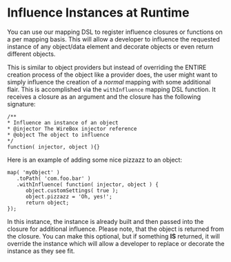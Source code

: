 # Influence Instances at Runtime

You can use our mapping DSL to register influence closures or functions on a per mapping basis. This will allow a developer to influence the requested instance of any object/data element and decorate objects or even return different objects.

This is similar to object providers but instead of overriding the ENTIRE creation process of the object like a provider does, the user might want to simply influence the creation of a _normal_ mapping with some additional flair. This is accomplished via the `withInfluence` mapping DSL function. It receives a closure as an argument and the closure has the following signature:

```text
/**
* Influence an instance of an object
* @injector The WireBox injector reference
* @object The object to influence
*/
function( injector, object ){}
```

Here is an example of adding some nice pizzazz to an object:

```text
map( 'myObject' )
   .toPath( 'com.foo.bar' )
   .withInfluence( function( injector, object ) {
      object.customSettings( true );
      object.pizzazz = 'Oh, yes!';
      return object;
});
```

In this instance, the instance is already built and then passed into the closure for additional influence. Please note, that the object is returned from the closure. You can make this optional, but if something **IS** returned, it will override the instance which will allow a developer to replace or decorate the instance as they see fit.

